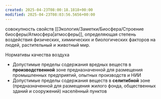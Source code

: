 ```yaml
---
created: 2025-04-23T08:00:18.1818+00:00
modified: 2025-04-23T08:03:56.5656+00:00
---
```

совокупность свойств [[Экология/Заметки/Биосфера/Строение биосферы/Атмосфера|атмосферы]], определяющая степень воздействия физических, химиических и биологических факторов на людей, растительный и животный мир.

Нормативы качества воздуха
* Допустимые пределы содержания вредных веществ в **производственной** зоне предназначенной для размещения промышленных предприятий, опытных производств и НИИ
* Допустимые пределы содержания веществ в **селитибной** зоне (предназначенной для размещения жилого фонда, общественных зданий и сооружений) населённый пунктов